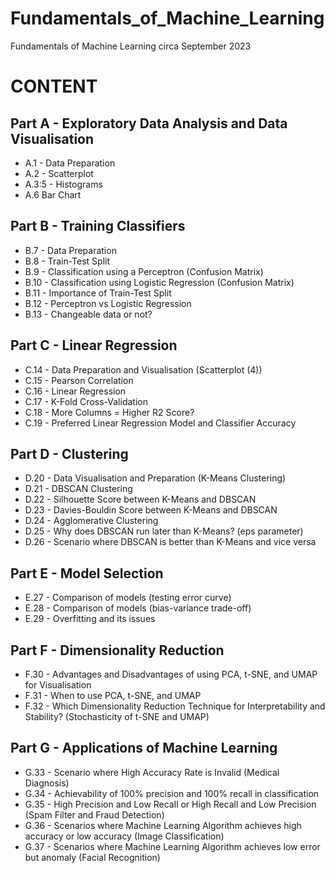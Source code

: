 # Fundamentals_of_Machine_Learning
Fundamentals of Machine Learning circa September 2023


# CONTENT
## Part A - Exploratory Data Analysis and Data Visualisation
- A.1 - Data Preparation
- A.2 - Scatterplot
- A.3:5 - Histograms
- A.6 Bar Chart

## Part B - Training Classifiers
- B.7 - Data Preparation
- B.8 - Train-Test Split
- B.9 - Classification using a Perceptron (Confusion Matrix)
- B.10 - Classification using Logistic Regression (Confusion Matrix)
- B.11 - Importance of Train-Test Split
- B.12 - Perceptron vs Logistic Regression
- B.13 - Changeable data or not?

## Part C - Linear Regression
- C.14 - Data Preparation and Visualisation (Scatterplot (4))
- C.15 - Pearson Correlation
- C.16 - Linear Regression
- C.17 - K-Fold Cross-Validation
- C.18 - More Columns = Higher R2 Score?
- C.19 - Preferred Linear Regression Model and Classifier Accuracy

## Part D - Clustering
- D.20 - Data Visualisation and Preparation (K-Means Clustering)
- D.21 - DBSCAN Clustering
- D.22 - Silhouette Score between K-Means and DBSCAN
- D.23 - Davies-Bouldin Score between K-Means and DBSCAN
- D.24 - Agglomerative Clustering
- D.25 - Why does DBSCAN run later than K-Means? (eps parameter)
- D.26 - Scenario where DBSCAN is better than K-Means and vice versa

## Part E - Model Selection
- E.27 - Comparison of models (testing error curve)
- E.28 - Comparison of models (bias-variance trade-off)
- E.29 - Overfitting and its issues

## Part F - Dimensionality Reduction
- F.30 - Advantages and Disadvantages of using PCA, t-SNE, and UMAP for Visualisation
- F.31 - When to use PCA, t-SNE, and UMAP
- F.32 - Which Dimensionality Reduction Technique for Interpretability and Stability? (Stochasticity of t-SNE and UMAP)

## Part G - Applications of Machine Learning
- G.33 - Scenario where High Accuracy Rate is Invalid (Medical Diagnosis)
- G.34 - Achievability of 100% precision and 100% recall in classification
- G.35 - High Precision and Low Recall or High Recall and Low Precision (Spam Filter and Fraud Detection)
- G.36 - Scenarios where Machine Learning Algorithm achieves high accuracy or low accuracy (Image Classification)
- G.37 - Scenarios where Machine Learning Algorithm achieves low error but anomaly (Facial Recognition)
